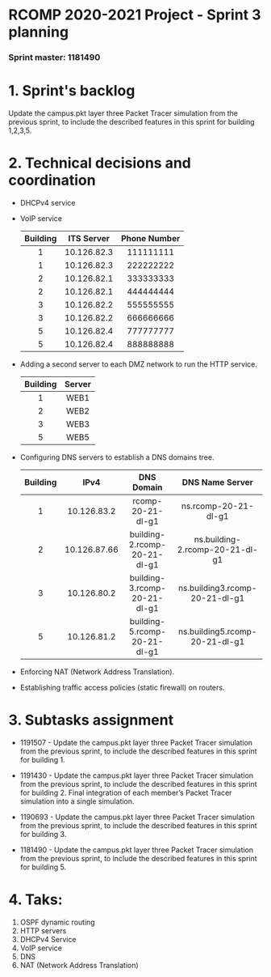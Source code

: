 RCOMP 2020-2021 Project - Sprint 3 planning
===========================================

### Sprint master: 1181490


# 1. Sprint's backlog # 


Update the campus.pkt layer three Packet Tracer simulation from the previous sprint, to include the described features in this sprint for building 1,2,3,5.

# 2. Technical decisions and coordination #

-   DHCPv4 service

-   VoIP service

    |Building|ITS Server|Phone Number|
    |:------:|:-------:|:-------:|
    |    1   |10.126.82.3|111111111|
    |    1   |10.126.82.3|222222222|
    |    2   |10.126.82.1|333333333|
    |    2   |10.126.82.1|444444444|
    |    3   |10.126.82.2|555555555|
    |    3   |10.126.82.2|666666666|
    |    5   |10.126.82.4|777777777|
    |    5   |10.126.82.4|888888888|
    
-   Adding a second server to each DMZ network to run the HTTP service.

    |Building|Server|
    |:------:|:----:|
    |    1   | WEB1|
    |    2   | WEB2|
    |    3   | WEB3|
    |    5   | WEB5|

-   Configuring DNS servers to establish a DNS domains tree.

    |Building|IPv4|DNS Domain|DNS Name Server|
    |:------:|:--:|:--------:|:-------------:|
    | 1 | 10.126.83.2| rcomp-20-21-dl-g1 | ns.rcomp-20-21-dl-g1 |
    | 2 | 10.126.87.66  | building-2.rcomp-20-21-dl-g1 | ns.building-2.rcomp-20-21-dl-g1 |
    | 3 | 10.126.80.2 | building-3.rcomp-20-21-dl-g1 | ns.building3.rcomp-20-21-dl-g1 |
    | 5 | 10.126.81.2 |  building-5.rcomp-20-21-dl-g1|ns.building5.rcomp-20-21-dl-g1 |


-   Enforcing NAT (Network Address Translation).
-   Establishing traffic access policies (static firewall) on routers.
  
# 3. Subtasks assignment #

-   1191507 - Update the campus.pkt layer three Packet Tracer simulation from the
previous sprint, to include the described features in this sprint for
building 1.

-   1191430 - Update the campus.pkt layer three Packet Tracer simulation from the
previous sprint, to include the described features in this sprint for
building 2.
Final integration of each member’s Packet Tracer simulation into a
single simulation.


-  1190693 - Update the campus.pkt layer three Packet Tracer simulation from the
previous sprint, to include the described features in this sprint for
building 3.

- 1181490 - Update the campus.pkt layer three Packet Tracer simulation from the
previous sprint, to include the described features in this sprint for
building 5.


# 4. Taks: #

1.  OSPF dynamic routing 
2.  HTTP servers 
3.  DHCPv4 Service
4.  VoIP service
5.  DNS
6.  NAT (Network Address Translation)

